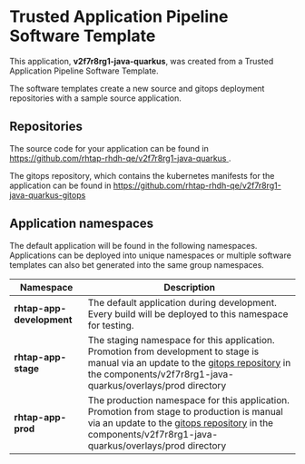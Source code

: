 # Trusted Application Pipeline Software Template

This application, **v2f7r8rg1-java-quarkus**, was created from a Trusted Application Pipeline Software Template.

The software templates create a new source and gitops deployment repositories with a sample source application. 

## Repositories

The source code for your application can be found in [https://github.com/rhtap-rhdh-qe/v2f7r8rg1-java-quarkus ](https://github.com/rhtap-rhdh-qe/v2f7r8rg1-java-quarkus ).
 
The gitops repository, which contains the kubernetes manifests for the application can be found in 
[https://github.com/rhtap-rhdh-qe/v2f7r8rg1-java-quarkus-gitops ](https://github.com/rhtap-rhdh-qe/v2f7r8rg1-java-quarkus-gitops ) 

## Application namespaces 

The default application will be found in the following namespaces. Applications can be deployed into unique namespaces or multiple software templates can also bet generated into the same group namespaces.  

|  Namespace   |  Description   |  
| -------- | -------- |   
| **rhtap-app-development** | The default application during development. Every build will be deployed to this namespace for testing. | 
| **rhtap-app-stage** | The staging namespace for this application. Promotion from development to stage is manual via an update to the [gitops repository](https://github.com/rhtap-rhdh-qe/v2f7r8rg1-java-quarkus-gitops ) in the components/v2f7r8rg1-java-quarkus/overlays/prod directory |  
| **rhtap-app-prod** | The production namespace for this application. Promotion from stage to production is manual via an update to the [gitops repository](https://github.com/rhtap-rhdh-qe/v2f7r8rg1-java-quarkus-gitops ) in the components/v2f7r8rg1-java-quarkus/overlays/prod directory | 